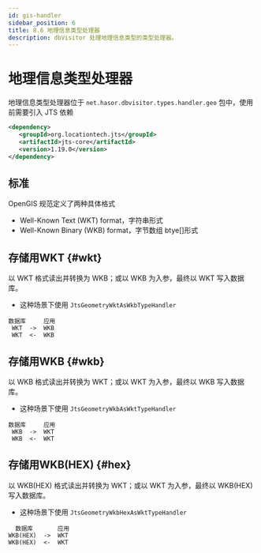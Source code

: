 ```yaml
---
id: gis-handler
sidebar_position: 6
title: 8.6 地理信息类型处理器
description: dbVisitor 处理地理信息类型的类型处理器。
---
```


# 地理信息类型处理器

地理信息类型处理器位于 `net.hasor.dbvisitor.types.handler.geo` 包中，使用前需要引入 JTS 依赖

```xml
<dependency>
   <groupId>org.locationtech.jts</groupId>
   <artifactId>jts-core</artifactId>
   <version>1.19.0</version>
</dependency>
```

## 标准

OpenGIS 规范定义了两种具体格式
- Well-Known Text (WKT) format，字符串形式
- Well-Known Binary (WKB) format，字节数组 btye[]形式

## 存储用WKT {#wkt}

以 WKT 格式读出并转换为 WKB；或以 WKB 为入参，最终以 WKT 写入数据库。
- 这种场景下使用 `JtsGeometryWktAsWkbTypeHandler`

```text
数据库     应用
 WKT  ->  WKB
 WKT  <-  WKB
```

## 存储用WKB {#wkb}

以 WKB 格式读出并转换为 WKT；或以 WKT 为入参，最终以 WKB 写入数据库。
- 这种场景下使用 `JtsGeometryWkbAsWktTypeHandler`

```text
数据库     应用
 WKB  ->  WKT
 WKB  <-  WKT
```

## 存储用WKB(HEX) {#hex}

以 WKB(HEX) 格式读出并转换为 WKT；或以 WKT 为入参，最终以 WKB(HEX) 写入数据库。
- 这种场景下使用 `JtsGeometryWkbHexAsWktTypeHandler`

```text
  数据库       应用
WKB(HEX)  ->  WKT
WKB(HEX)  <-  WKT
```
